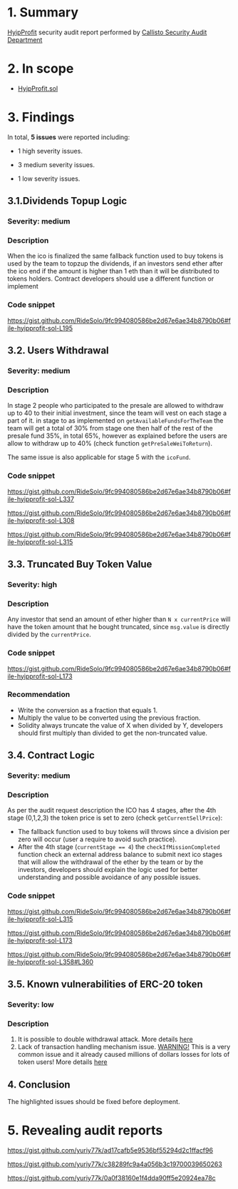 # 1. Summary

[HyipProfit](https://etherscan.io/address/0xdf1f0c982e6574c4b89ec49e2636abd9a25a3126#code) security audit report performed by [Callisto Security Audit Department](https://github.com/EthereumCommonwealth/Auditing)

# 2. In scope

- [HyipProfit.sol](https://gist.github.com/yuriy77k/96fb54f0d8da5aa7ffa90e2b84c0b416)

# 3. Findings

In total, **5 issues** were reported including:

- 1 high severity issues.

- 3 medium severity issues.

- 1 low severity issues.

## 3.1.Dividends Topup Logic

### Severity: medium

### Description

When the ico is finalized the same fallback function used to buy tokens is used by the team to topzup the dividends, if an investors send ether after the ico end if the amount is higher than 1 eth than it will be distributed to tokens holders.
Contract developers should use a different function or implement

### Code snippet

https://gist.github.com/RideSolo/9fc994080586be2d67e6ae34b8790b06#file-hyipprofit-sol-L195

## 3.2. Users Withdrawal

### Severity: medium

### Description

In stage 2 people who participated to the presale are allowed to withdraw up to 40 to their initial investment, since the team will vest on each stage a part of it.
in stage to as implemented on `getAvailableFundsForTheTeam` the team will get a total of 30% from stage one then half of the rest of the presale fund 35%, in total 65%, however as explained before the users are allow to withdraw up to 40% (check function `getPreSaleWeiToReturn`).

The same issue is also applicable for stage 5 with the `icoFund`.

### Code snippet

https://gist.github.com/RideSolo/9fc994080586be2d67e6ae34b8790b06#file-hyipprofit-sol-L337

https://gist.github.com/RideSolo/9fc994080586be2d67e6ae34b8790b06#file-hyipprofit-sol-L308

https://gist.github.com/RideSolo/9fc994080586be2d67e6ae34b8790b06#file-hyipprofit-sol-L315

## 3.3. Truncated Buy Token Value

### Severity: high

### Description

Any investor that send an amount of ether higher than `N x currentPrice` will have the token amount that he bought truncated, since `msg.value` is directly divided by the `currentPrice`.

### Code snippet

https://gist.github.com/RideSolo/9fc994080586be2d67e6ae34b8790b06#file-hyipprofit-sol-L173

### Recommendation

- Write the conversion as a fraction that equals 1.
- Multiply the value to be converted using the previous fraction.
- Solidity always truncate the value of X when divided by Y, developers should first multiply than divided to get the non-truncated value.

## 3.4. Contract Logic

### Severity: medium

### Description

As per the audit request description the ICO has 4 stages, after the 4th stage (0,1,2,3) the token price is set to zero (check `getCurrentSellPrice`):

- The fallback function used to buy tokens will throws since a division per zero will occur (user a require to avoid such practice).
- After the 4th stage (`currentStage == 4`) the `checkIfMissionCompleted` function check an external address balance to submit next ico stages that will allow the withdrawal of the ether by the team or by the investors, developers should explain the logic used for better understanding and possible avoidance of any possible issues.

### Code snippet

https://gist.github.com/RideSolo/9fc994080586be2d67e6ae34b8790b06#file-hyipprofit-sol-L315

https://gist.github.com/RideSolo/9fc994080586be2d67e6ae34b8790b06#file-hyipprofit-sol-L173

https://gist.github.com/RideSolo/9fc994080586be2d67e6ae34b8790b06#file-hyipprofit-sol-L358#L360

## 3.5. Known vulnerabilities of ERC-20 token

### Severity: low

### Description

1. It is possible to double withdrawal attack. More details [here](https://docs.google.com/document/d/1YLPtQxZu1UAvO9cZ1O2RPXBbT0mooh4DYKjA_jp-RLM/edit)
2. Lack of transaction handling mechanism issue. [WARNING!](https://gist.github.com/Dexaran/ddb3e89fe64bf2e06ed15fbd5679bd20) This is a very common issue and it already caused millions of dollars losses for lots of token users! More details [here](https://docs.google.com/document/d/1Feh5sP6oQL1-1NHi-X1dbgT3ch2WdhbXRevDN681Jv4/edit)

## 4. Conclusion

The highlighted issues should be fixed before deployment.


# 5. Revealing audit reports

https://gist.github.com/yuriy77k/ad17cafb5e9536bf55294d2c1ffacf96

https://gist.github.com/yuriy77k/c38289fc9a4a056b3c19700039650263

https://gist.github.com/yuriy77k/0a0f38160e1f4dda90ff5e20924ea78c

